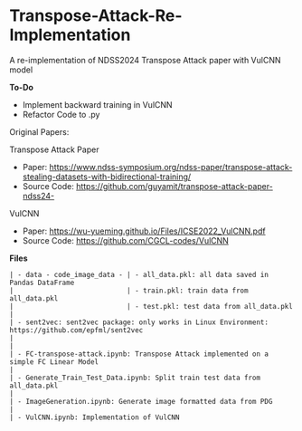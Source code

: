 # Transpose-Attack-Re-Implementation
A re-implementation of NDSS2024 Transpose Attack paper with VulCNN model

**To-Do**
- Implement backward training in VulCNN
- Refactor Code to .py

Original Papers:

Transpose Attack Paper
- Paper: https://www.ndss-symposium.org/ndss-paper/transpose-attack-stealing-datasets-with-bidirectional-training/
- Source Code: https://github.com/guyamit/transpose-attack-paper-ndss24-

VulCNN 
- Paper: https://wu-yueming.github.io/Files/ICSE2022_VulCNN.pdf
- Source Code: https://github.com/CGCL-codes/VulCNN

**Files**
```
| - data - code_image_data - | - all_data.pkl: all data saved in Pandas DataFrame
|                            | - train.pkl: train data from all_data.pkl
|                            | - test.pkl: test data from all_data.pkl
|
| - sent2vec: sent2vec package: only works in Linux Environment: https://github.com/epfml/sent2vec
|
|
| - FC-transpose-attack.ipynb: Transpose Attack implemented on a simple FC Linear Model
|
| - Generate_Train_Test_Data.ipynb: Split train test data from all_data.pkl
|
| - ImageGeneration.ipynb: Generate image formatted data from PDG
|
| - VulCNN.ipynb: Implementation of VulCNN
```


